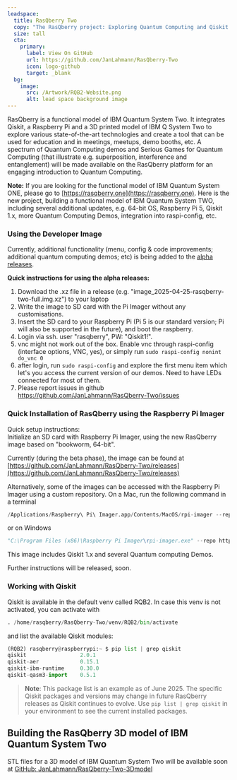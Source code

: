 ```yaml
---
leadspace:
  title: RasQberry Two
  copy: "The RasQberry project: Exploring Quantum Computing and Qiskit with a Raspberry Pi and a 3D Printer - or: Building a Functional Model of a Quantum Computer at Home"
  size: tall
  cta:
    primary:
      label: View On GitHub
      url: https://github.com/JanLahmann/RasQberry-Two
      icon: logo-github
      target: _blank
  bg:
    image:
      src: /Artwork/RQB2-Website.png
      alt: lead space background image
---
```


RasQberry is a functional model of IBM Quantum System Two. It integrates Qiskit, a Raspberry Pi and a 3D printed model of IBM Q System Two to explore various state-of-the-art technologies and create a tool that can be used for education and in meetings, meetups, demo booths, etc. A spectrum of Quantum Computing demos and Serious Games for Quantum Computing (that illustrate e.g. superposition, interference and entanglement) will be made available on the RasQberry platform for an engaging introduction to Quantum Computing.

**Note:** If you are looking for the functional model of IBM Quantum System ONE, please go to [https://rasqberry.one](https://rasqberry.one). Here is the new project, building a functional model of IBM Quantum System TWO, including several additional updates, e.g. 64-bit OS, Raspberry Pi 5, Qiskit 1.x, more Quantum Computing Demos, integration into raspi-config, etc.

### Using the Developer Image

Currently, additional functionality (menu, config & code improvements; additional quantum computing demos; etc) is being added to the [alpha releases](https://github.com/JanLahmann/RasQberry-Two/releases).

**Quick instructions for using the alpha releases:**

1. Download the .xz file in a release (e.g. "image_2025-04-25-rasqberry-two-full.img.xz") to your laptop
1. Write the image to SD card  with the Pi Imager without any customisations.
1. Insert the SD card to your Raspberry Pi (Pi 5 is our standard version; Pi will also be supported in the future), and boot the raspberry.
1. Login via ssh. user "rasqberry", PW: "Qiskit1!".
2. vnc might not work out of the box. Enable vnc through raspi-config (interface options, VNC, yes), or simply run `sudo raspi-config nonint do_vnc 0`
1. after login, run `sudo raspi-config` and explore the first menu item which let's you access the current version of our demos. Need to have LEDs connected for most of them.
1. Please report issues in github https://github.com/JanLahmann/RasQberry-Two/issues


### Quick Installation of RasQberry using the Raspberry Pi Imager

Quick setup instructions:<br/>
Initialize an SD card with Raspberry Pi Imager, using the new RasQberry image based on "bookworm, 64-bit".

Currently (during the beta phase), the image can be found at [https://github.com/JanLahmann/RasQberry-Two/releases](https://github.com/JanLahmann/RasQberry-Two/releases)

Alternatively, some of the images can be accessed with the Raspberry Pi Imager using a custom repository. On a Mac, run the following command in a terminal

```python
/Applications/Raspberry\ Pi\ Imager.app/Contents/MacOS/rpi-imager --repo https://RasQberry.org/RQB-images.json
```

or on Windows

```python
"C:\Program Files (x86)\Raspberry Pi Imager\rpi-imager.exe" --repo https://RasQberry.org/RQB-images.json
```

This image includes Qiskit 1.x and several Quantum computing Demos.

Further instructions will be released, soon.

### Working with Qiskit

Qiskit is available in the default venv called RQB2. In case this venv is not activated, you can activate with

```python
. /home/rasqberry/RasQberry-Two/venv/RQB2/bin/activate
```

and list the available Qiskit modules:

```python
(RQB2) rasqberry@raspberrypi:~ $ pip list | grep qiskit
qiskit                 2.0.1
qiskit-aer             0.15.1
qiskit-ibm-runtime     0.30.0
qiskit-qasm3-import    0.5.1
```

> **Note**: This package list is an example as of June 2025. The specific Qiskit packages and versions may change in future RasQberry releases as Qiskit continues to evolve. Use `pip list | grep qiskit` in your environment to see the current installed packages.

## Building the RasQberry 3D model of IBM Quantum System Two

STL files for a 3D model of IBM Quantum System Two will be available soon at [GitHub: JanLahmann/RasQberry-Two-3Dmodel](https://github.com/JanLahmann/RasQberry-Two-3Dmodel)
